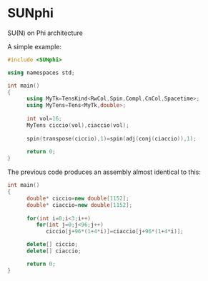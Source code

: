 # SUNphi
SU(N) on Phi architecture


A simple example:

```c++
#include <SUNphi>

using namespaces std;

int main()
{
      using MyTk=TensKind<RwCol,Spin,Compl,CnCol,Spacetime>;
      using MyTens=Tens<MyTk,double>;
      
      int vol=16;
      MyTens ciccio(vol),ciaccio(vol);
      
      spin(transpose(ciccio),1)=spin(adj(conj(ciaccio)),1);
      
      return 0;
}
```

The previous code produces an assembly almost identical to this:

```c++
int main()
{
      double* ciccio=new double[1152];
      double* ciaccio=new double[1152];
      
      for(int i=0;i<3;i++)
         for(int j=0;j<96;j++)
            ciccio[j+96*(1+4*i)]=ciaccio[j+96*(1+4*i)];

      delete[] ciccio;
      delete[] ciaccio;

      return 0;
}
```
